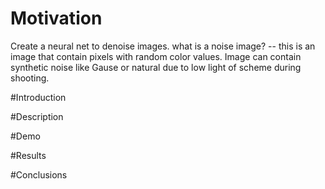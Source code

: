 # Motivation
Create a neural net to denoise images.
what is a noise image? -- this is an image that contain pixels with random color values.
Image can contain synthetic noise like Gause or natural due to low light of scheme during shooting.

#Introduction

#Description

#Demo

#Results

#Conclusions
